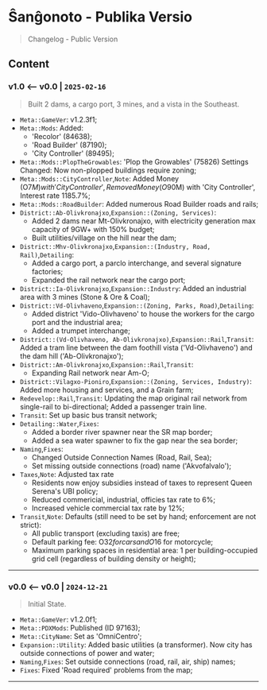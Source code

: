 Ŝanĝonoto - Publika Versio
===============================================================================

> Changelog - Public Version

Content
-------------------------------------------------------------------------------

### v1.0 <-- v0.0 | `2025-02-16`

> Built 2 dams, a cargo port, 3 mines, and a vista in the Southeast.

- `Meta::GameVer`: v1.2.3f1;
- `Meta::Mods`: Added:
    - 'Recolor' (84638);
    - 'Road Builder' (87190);
    - 'City Controller' (89495);
- `Meta::Mods::PlopTheGrowables`:
    'Plop the Growables' (75826) Settings Changed:
    Now non-plopped buildings require zoning;
- `Meta::Mods::CityController`,`Note`:
    Added Money (O$7M) with 'City Controller',
    Removed Money (O$90M) with 'City Controller',
    Interest rate 1185.7%;
- `Meta::Mods::RoadBuilder`:
    Added numerous Road Builder roads and rails;
- `District::Ab-Olivkronajxo`,`Expansion::(Zoning, Services)`:
    - Added 2 dams near Mt-Olivkronajxo, with
        electricity generation max capacity of 9GW+ with 150% budget;
    - Built utilities/village on the hill near the dam;
- `District::Mhv-Olivkronajxo`,`Expansion::(Industry, Road, Rail)`,`Detailing`:
    - Added a cargo port,
        a parclo interchange, and
        several signature factories;
    - Expanded the rail network near the cargo port;
- `District::Ia-Olivkronajxo`,`Expansion::Industry`:
    Added an industrial area with 3 mines (Stone & Ore & Coal);
- `District::Vd-Olivhaveno`,`Expansion::(Zoning, Parks, Road)`,`Detailing`:
    - Added district 'Vido-Olivhaveno'
        to house the workers for the cargo port and the industrial area;
    - Added a trumpet interchange;
- `District::(Vd-Olivhaveno, Ab-Olivkronajxo)`,`Expansion::Rail`,`Transit`:
    Added a tram line between the dam foothill vista ('Vd-Olivhaveno')
    and the dam hill ('Ab-Olivkronajxo');
- `District::Am-Olivkronajxo`,`Expansion::Rail`,`Transit`:
    - Expanding Rail network near Am-O;
- `District::Vilagxo-Pioniro`,`Expansion::(Zoning, Services, Industry)`:
    Added more housing and services, and a Grain farm;
- `Redevelop::Rail`,`Transit`: Updating the map original rail network
    from single-rail to bi-directional;
    Added a passenger train line.
- `Transit`:
    Set up basic bus transit network;
- `Detailing::Water`,`Fixes`:
    - Added a border river spawner near the SR map border;
    - Added a sea water spawner to fix the gap near the sea border;
- `Naming`,`Fixes`:
    - Changed Outside Connection Names (Road, Rail, Sea);
    - Set missing outside connections (road) name ('Akvofalvalo');
- `Taxes`,`Note`:
    Adjusted tax rate
    - Residents now enjoy subsidies instead of taxes
        to represent Queen Serena's UBI policy;
    - Reduced commericial, industrial, officies tax rate to 6%;
    - Increased vehicle commercial tax rate by 12%;
- `Transit`,`Note`:
    Defaults (still need to be set by hand; enforcement are not strict):
    - All public transport (excluding taxis) are free;
    - Default parking fee: O$32 for cars and O$16 for motorcycle;
    - Maximum parking spaces in residential area:
        1 per building-occupied grid cell
        (regardless of building density or height);

-------------------------------------------------------------------------------

### v0.0 <-- v0.0 | `2024-12-21`

> Initial State.

- `Meta::GameVer`: v1.2.0f1;
- `Meta::PDXMods`: Published (ID 97163);
- `Meta::CityName`: Set as 'OmniCentro';
- `Expansion::Utility`: Added basic utilities (a transformer).
    Now city has outside connections of power and water;
- `Naming`,`Fixes`: Set outside connections (road, rail, air, ship) names;
- `Fixes`: Fixed 'Road required' problems from the map;

-------------------------------------------------------------------------------
